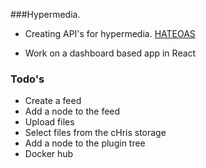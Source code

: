 ###Hypermedia.

- Creating API's for hypermedia. [HATEOAS](https://restfulapi.net/hateoas/)

- Work on a dashboard based app in React



### Todo's

- Create a feed
- Add a node to the feed
- Upload files
- Select files from the cHris storage
- Add a node to the plugin tree
- Docker hub
